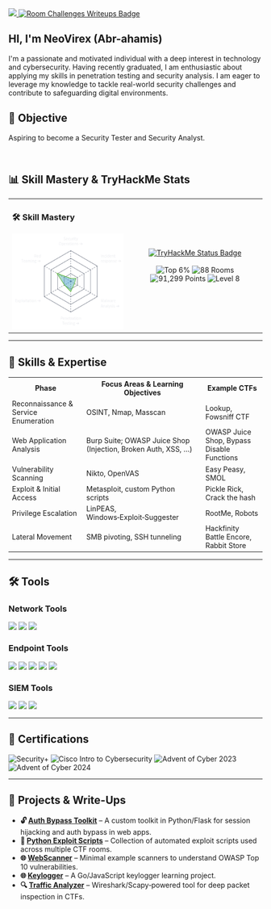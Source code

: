 <a href="https://www.linkedin.com/in/abr-ahamis">
  <img src="https://img.shields.io/badge/-LinkedIn-0072b1?&style=for-the-badge&logo=linkedin&logoColor=white" />
</a>
<a href="Abr-ahamis.github.io" target="_blank">
  <img src="https://img.shields.io/badge/Room%20Challenges%20Writeups-red?style=for-the-badge&logo=internet-explorer&logoColor=white&logoWidth=30" alt="Room Challenges Writeups Badge">
</a>

<h2 style="text-decoration: none; font-weight: bold;">HI, I'm NeoVirex (Abr-ahamis)</h2>

<p>I'm a passionate and motivated individual with a deep interest in technology and cybersecurity. Having recently graduated, I am enthusiastic about applying my skills in penetration testing and security analysis. I am eager to leverage my knowledge to tackle real-world security challenges and contribute to safeguarding digital environments.</p>

<h2>🎯 Objective</h2>
<p>Aspiring to become a Security Tester and Security Analyst.</p>
<br>

<h2>📊 Skill Mastery & TryHackMe Stats</h2>

<table>
  <tr>
    <td>
      <h3>🛠️ Skill Mastery</h3>
      <img src="download.png" alt="Skill Mastery" />
    </td>
    <td align="center">
      <a href="https://tryhackme.com/p/your_username" target="_blank">
        <img src="https://img.shields.io/badge/TryHackMe%20Status-white?style=for-the-badge&logo=tryhackme&logoColor=black" alt="TryHackMe Status Badge">
      </a>
      <br><br>
      <img src="https://img.shields.io/badge/Top%206%25-brightgreen?style=for-the-badge" alt="Top 6%" />
      <img src="https://img.shields.io/badge/88%20Rooms%20Completed-blue?style=for-the-badge" alt="88 Rooms" />
      <img src="https://img.shields.io/badge/91,299%20Points-orange?style=for-the-badge" alt="91,299 Points" />
      <img src="https://img.shields.io/badge/Level%208-darkgrey?style=for-the-badge" alt="Level 8" />
    </td>
  </tr>
</table>

<hr>

<h2>🔧 Skills & Expertise</h2>

<table>
  <tr>
    <th>Phase</th>
    <th>Focus Areas & Learning Objectives</th>
    <th>Example CTFs</th>
  </tr>
  <tr>
    <td>Reconnaissance & Service Enumeration</td>
    <td>OSINT, Nmap, Masscan</td>
    <td>Lookup, Fowsniff CTF</td>
  </tr>
  <tr>
    <td>Web Application Analysis</td>
    <td>Burp Suite; OWASP Juice Shop (Injection, Broken Auth, XSS, …)</td>
    <td>OWASP Juice Shop, Bypass Disable Functions</td>
  </tr>
  <tr>
    <td>Vulnerability Scanning</td>
    <td>Nikto, OpenVAS</td>
    <td>Easy Peasy, SMOL</td>
  </tr>
  <tr>
    <td>Exploit & Initial Access</td>
    <td>Metasploit, custom Python scripts</td>
    <td>Pickle Rick, Crack the hash</td>
  </tr>
  <tr>
    <td>Privilege Escalation</td>
    <td>LinPEAS, Windows‑Exploit‑Suggester</td>
    <td>RootMe, Robots</td>
  </tr>
  <tr>
    <td>Lateral Movement</td>
    <td>SMB pivoting, SSH tunneling</td>
    <td>Hackfinity Battle Encore, Rabbit Store</td>
  </tr>
</table>

<hr>

<h2>🛠️ Tools</h2>

<h3>Network Tools</h3>
<div>
  <img src="https://img.shields.io/badge/-Wireshark-1679A7?&style=for-the-badge&logo=Wireshark&logoColor=white" />
  <img src="https://img.shields.io/badge/-Bettercap-00B2A9?&style=for-the-badge&logo=Bettercap&logoColor=white" />
  <img src="https://img.shields.io/badge/-Nmap-004B49?&style=for-the-badge&logo=Nmap&logoColor=white" />
</div>

<h3>Endpoint Tools</h3>
<div>
  <img src="https://img.shields.io/badge/-Metasploit-0E1D1D?&style=for-the-badge&logo=Metasploit&logoColor=white" />
  <img src="https://img.shields.io/badge/-Burp_Suite-FD0000?&style=for-the-badge&logo=Burp_Suite&logoColor=white" />
  <img src="https://img.shields.io/badge/-John_the_Ripper-00FF00?&style=for-the-badge&logo=John_the_Ripper&logoColor=white" />
  <img src="https://img.shields.io/badge/-Hydra-FF0000?&style=for-the-badge&logo=Hydra&logoColor=white" />
  <img src="https://img.shields.io/badge/-King_Phishing-1F77D0?&style=for-the-badge&logo=King_Phishing&logoColor=white" />
</div>

<h3>SIEM Tools</h3>
<div>
  <img src="https://img.shields.io/badge/-Microsoft_Sentinel-0078D4?&style=for-the-badge&logo=Microsoft&logoColor=white" />
  <img src="https://img.shields.io/badge/-Splunk-000000?&style=for-the-badge&logo=Splunk&logoColor=white" />
  <img src="https://img.shields.io/badge/-Elastic-005571?&style=for-the-badge&logo=Elastic&logoColor=white" />
</div>

<hr>

<h2>📜 Certifications</h2>

<div>
  <img src="https://img.shields.io/badge/CompTIA%20Security%2B-FF0000?style=for-the-badge&logo=comptia&logoColor=white" alt="Security+" />
  <img src="https://img.shields.io/badge/Cisco%20Intro%20to%20Cybersecurity-0072C6?style=for-the-badge&logo=cisco&logoColor=white" alt="Cisco Intro to Cybersecurity" />
  <img src="https://img.shields.io/badge/Advent%20of%20Cyber%202023-4BA543?style=for-the-badge&logo=tryhackme&logoColor=white" alt="Advent of Cyber 2023" />
  <img src="https://img.shields.io/badge/Advent%20of%20Cyber%202024-FFDD00?style=for-the-badge&logo=tryhackme&logoColor=black" alt="Advent of Cyber 2024" />
</div>

<hr>

<h2>🧾 Projects & Write-Ups</h2>

<ul>
  <li><strong>🔓 <a href="https://github.com/Abr-ahamis/Firewall-project">Auth Bypass Toolkit</a></strong> – A custom toolkit in Python/Flask for session hijacking and auth bypass in web apps.</li>
  <li><strong>🐍 <a href="https://github.com/Abr-ahamis/Image-Stego-Encryptor">Python Exploit Scripts</a></strong> – Collection of automated exploit scripts used across multiple CTF rooms.</li>
  <li><strong>🌐 <a href="https://github.com/Abr-ahamis/WebScanner">WebScanner</a></strong> – Minimal example scanners to understand OWASP Top 10 vulnerabilities.</li>
  <li><strong>🌐 <a href="https://github.com/Abr-ahamis/Python-and-C-Keyloggers">Keylogger</a></strong> – A Go/JavaScript keylogger learning project.</li>
  <li><strong>🔍 <a href="https://github.com/Abr-ahamis/Network.py">Traffic Analyzer</a></strong> – Wireshark/Scapy‑powered tool for deep packet inspection in CTFs.</li>
</ul>
